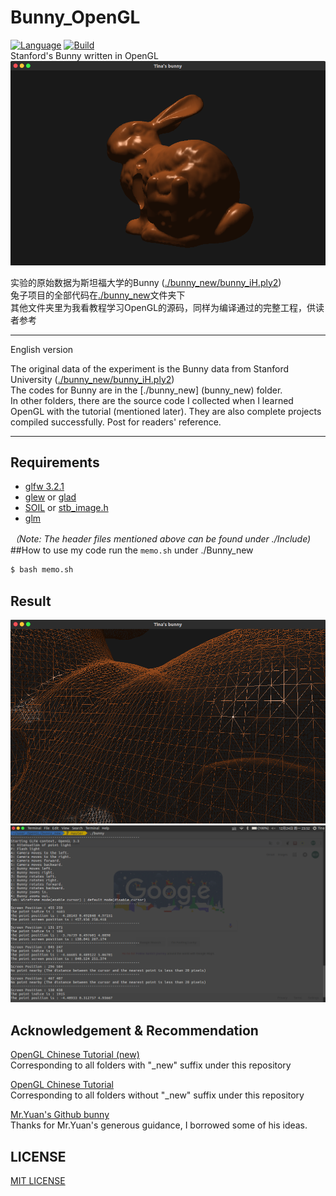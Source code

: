# Bunny_OpenGL
[![Language](https://img.shields.io/badge/language-C++-blue.svg)](https://en.wikipedia.org/wiki/C++)     [![Build](https://img.shields.io/badge/build-passing-brightgreen.svg)](https://github.com/Tina-princess/Bunny_OpenGL)  
Stanford's Bunny written in OpenGL  
![bunny](bunny_new/overview.png)

实验的原始数据为斯坦福大学的Bunny ([./bunny_new/bunny_iH.ply2](bunny_new/bunny_iH.ply2))  
兔子项目的全部代码在[./bunny_new](bunny_new)文件夹下  
其他文件夹里为我看教程学习OpenGL的源码，同样为编译通过的完整工程，供读者参考


----------
English version

The original data of the experiment is the Bunny data from Stanford University ([./bunny_new/bunny_iH.ply2](bunny_new/bunny_iH.ply2))  
The codes for Bunny are in the [./bunny_new] (bunny_new) folder.  
In other folders, there are the source code I collected when I learned OpenGL with the tutorial (mentioned later). They are also complete projects compiled successfully. Post for readers' reference.

----------


## Requirements
* [glfw 3.2.1](https://www.glfw.org/)
* [glew](https://www.glfw.org/) or [glad](https://glad.dav1d.de/)
* [SOIL](http://www.lonesock.net/soil.html) or [stb_image.h](https://github.com/nothings/stb/blob/master/stb_image.h)
*  [glm](https://glm.g-truc.net/0.9.8/index.html)

*（Note: The header files mentioned above can be found under ./Include)*
##How to use my code
run the `memo.sh` under ./Bunny_new
```bash
$ bash memo.sh
```
## Result
![select point](bunny_new/selectPoint.png)
![terminal](bunny_new/terminal.png)

## Acknowledgement & Recommendation
[OpenGL Chinese Tutorial (new)](https://learnopengl-cn.github.io/)  
Corresponding to all folders with "_new" suffix under this repository  

[OpenGL Chinese Tutorial](https://learnopengl-cn.readthedocs.io/zh/latest/)  
Corresponding to all folders without "_new" suffix under this repository  

[Mr.Yuan's Github bunny](https://github.com/HarborYuan/bunny/)  
Thanks for Mr.Yuan's generous guidance, I borrowed some of his ideas.  

## LICENSE
[MIT LICENSE](LICENSE)
